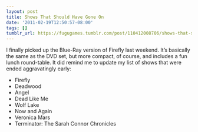 ```yaml
---
layout: post
title: Shows That Should Have Gone On
date: '2011-02-19T12:50:57-08:00'
tags: []
tumblr_url: https://fugugames.tumblr.com/post/110412008706/shows-that-should-have-gone-on
---
```

I finally picked up the Blue-Ray version of Firefly last weekend. It’s basically the same as the DVD set, but more compact, of course, and includes a fun lunch round-table. It did remind me to update my list of shows that were ended aggravatingly early:

- Firefly
- Deadwood
- Angel
- Dead Like Me
- Wolf Lake
- Now and Again
- Veronica Mars
- Terminator: The Sarah Connor Chronicles
